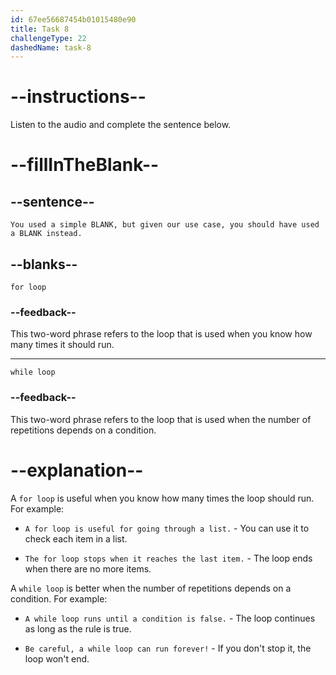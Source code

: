 ```yaml
---
id: 67ee56687454b01015480e90
title: Task 8
challengeType: 22
dashedName: task-8
---
```


<!-- (audio) Sophie: You used a simple for loop, but given our use case, you should have used a while loop instead. -->

# --instructions--

Listen to the audio and complete the sentence below.

# --fillInTheBlank--

## --sentence--

`You used a simple BLANK, but given our use case, you should have used a BLANK instead.`

## --blanks--

`for loop`

### --feedback--

This two-word phrase refers to the loop that is used when you know how many times it should run.

---

`while loop`

### --feedback--

This two-word phrase refers to the loop that is used when the number of repetitions depends on a condition.

# --explanation--

A `for loop` is useful when you know how many times the loop should run. For example:  

- `A for loop is useful for going through a list.` - You can use it to check each item in a list.

- `The for loop stops when it reaches the last item.` - The loop ends when there are no more items.

A `while loop` is better when the number of repetitions depends on a condition. For example:

- `A while loop runs until a condition is false.` - The loop continues as long as the rule is true.

- `Be careful, a while loop can run forever!` - If you don't stop it, the loop won't end.
